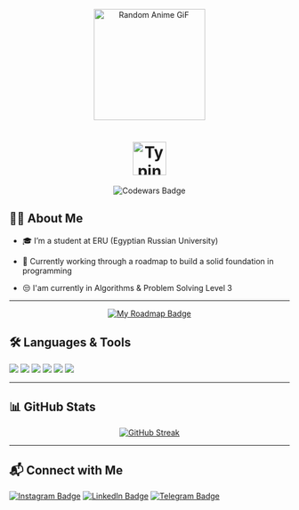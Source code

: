 <!-- Gif header -->
<p align="center">
  <img height="200" src="https://github-readme-utils.vercel.app/api/gif/anime" alt="Random Anime GiF">
</p>

<!-- Animated Name -->
<h1 align="center">
  <img 
    src="https://readme-typing-svg.herokuapp.com?font=Fira+Code&size=45&pause=1000&color=F75C7E&center=true&vCenter=true&width=600&lines=Hey+bro,+I'm+Osama!" 
    alt="Typing SVG"
    height="60"
/>
</h1>
<p align="center">
  <img src="https://www.codewars.com/users/osama-mohamoud2006/badges/small" alt="Codewars Badge">
</p>



<!-- About Me -->
## 👨‍💻 About Me 
- 🎓 I’m a student at ERU (Egyptian Russian University) 
- 🔭 Currently working through a roadmap to build a solid foundation in programming


- 😒 I'am currently in Algorithms & Problem Solving Level 3



---
<div align="center">
  <a href="https://postimg.cc/XZW2nGqD" target="_blank">
    <img src="https://img.shields.io/badge/My_Roadmap-Open-blue?style=for-the-badge&logo=codeforces&logoColor=white" alt="My Roadmap Badge">
  </a>
</div>


<!-- Languages and Tools -->
## 🛠️ Languages & Tools
<p align="left">
  <img src="https://img.shields.io/badge/C%2B%2B-00599C?style=for-the-badge&logo=c%2B%2B&logoColor=white"/>
  <img src="https://img.shields.io/badge/Git-F05032?style=for-the-badge&logo=git&logoColor=white"/>
  <img src="https://img.shields.io/badge/GitHub-121011?style=for-the-badge&logo=github&logoColor=white"/>
  <img src="https://img.shields.io/badge/Visual%20Studio-5C2D91?style=for-the-badge&logo=visual%20studio&logoColor=white"/>
  <img src="https://img.shields.io/badge/VS%20Code-007ACC?style=for-the-badge&logo=visual-studio-code&logoColor=white"/>
  <img src="https://img.shields.io/badge/Notion-000000?style=for-the-badge&logo=notion&logoColor=white"/>
</p>

---

<!-- Stats -->
## 📊 GitHub Stats

<div align="center">
  
  <a href="https://git.io/streak-stats">
    <img src="https://streak-stats.demolab.com?user=osama-mohamoud2006&theme=tokyonight" alt="GitHub Streak"/>
  </a>

</div>



---





<!-- Contact -->
## 📬 Connect with Me &nbsp;
[![Instagram Badge](https://img.shields.io/badge/Instagram-E4405F?style=for-the-badge&logo=instagram&logoColor=white)](https://www.instagram.com/osama.mohamoud2006)
[![LinkedIn Badge](https://img.shields.io/badge/LinkedIn-0077B5?style=for-the-badge&logo=linkedin&logoColor=white)](https://www.linkedin.com/in/osama-mohamoud-485677322)
[![Telegram Badge](https://img.shields.io/badge/Telegram-2CA5E0?style=for-the-badge&logo=telegram&logoColor=white)](https://t.me/what_do_you_need_bro)






